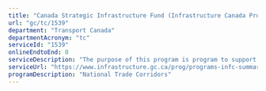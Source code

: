 ```yaml
---
title: "Canada Strategic Infrastructure Fund (Infrastructure Canada Program – TC manages agreements on behalf of INFC)"
url: "gc/tc/1539"
department: "Transport Canada"
departmentAcronym: "tc"
serviceId: "1539"
onlineEndtoEnd: 0
serviceDescription: "The purpose of this program is program to support large-scale strategic infrastructure projects that contribute to economic growth and quality of life in Canada."
serviceUrl: "https://www.infrastructure.gc.ca/prog/programs-infc-summary-eng.html#csif"
programDescription: "National Trade Corridors"
---
```

